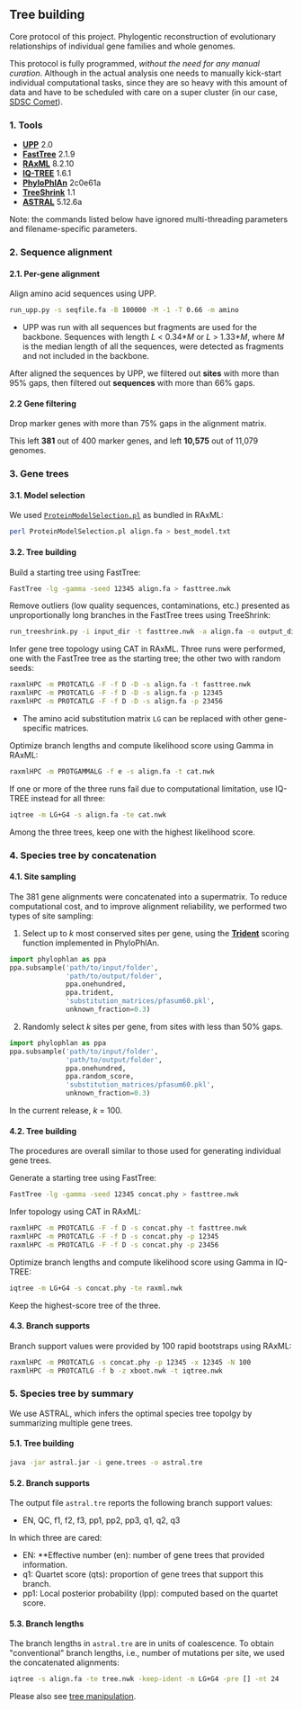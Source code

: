 ## Tree building

Core protocol of this project. Phylogentic reconstruction of evolutionary relationships of individual gene families and whole genomes.

This protocol is fully programmed, _without the need for any manual curation_. Although in the actual analysis one needs to manually kick-start individual computational tasks, since they are so heavy with this amount of data and have to be scheduled with care on a super cluster (in our case, [SDSC Comet](https://www.sdsc.edu/support/user_guides/comet.html)).


### 1. Tools

- [**UPP**](https://github.com/smirarab/sepp) 2.0
- [**FastTree**](http://www.microbesonline.org/fasttree/) 2.1.9
- [**RAxML**](https://cme.h-its.org/exelixis/web/software/raxml/) 8.2.10
- [**IQ-TREE**](http://www.iqtree.org/) 1.6.1
- [**PhyloPhlAn**](http://huttenhower.sph.harvard.edu/phylophlan) 2c0e61a
- [**TreeShrink**](https://github.com/uym2/TreeShrink) 1.1
- [**ASTRAL**](https://github.com/smirarab/ASTRAL) 5.12.6a

Note: the commands listed below have ignored multi-threading parameters and filename-specific parameters.


### 2. Sequence alignment

#### 2.1. Per-gene alignment

Align amino acid sequences using UPP.

```bash
run_upp.py -s seqfile.fa -B 100000 -M -1 -T 0.66 -m amino
```

- UPP was run with all sequences but fragments are used for the backbone. Sequences with length _L_ < 0.34\*_M_ or _L_ > 1.33\*_M_, where _M_ is the median length of all the sequences, were detected as fragments and not included in the backbone.

After aligned the sequences by UPP, we filtered out **sites** with more than 95% gaps, then filtered out **sequences** with more than 66% gaps.

#### 2.2 Gene filtering

Drop marker genes with more than 75% gaps in the alignment matrix.

This left **381** out of 400 marker genes, and left **10,575** out of 11,079 genomes.


### 3. Gene trees

#### 3.1. Model selection

We used [`ProteinModelSelection.pl`](https://github.com/stamatak/standard-RAxML/blob/master/usefulScripts/ProteinModelSelection.pl) as bundled in RAxML:

```bash
perl ProteinModelSelection.pl align.fa > best_model.txt
```


#### 3.2. Tree building

Build a starting tree using FastTree:

```bash
FastTree -lg -gamma -seed 12345 align.fa > fasttree.nwk
```

Remove outliers (low quality sequences, contaminations, etc.) presented as unproportionally long branches in the FastTree trees using TreeShrink:

```bash
run_treeshrink.py -i input_dir -t fasttree.nwk -a align.fa -o output_dir
```

Infer gene tree topology using CAT in RAxML. Three runs were performed, one with the FastTree tree as the starting tree; the other two with random seeds:

```bash
raxmlHPC -m PROTCATLG -F -f D -D -s align.fa -t fasttree.nwk
raxmlHPC -m PROTCATLG -F -f D -D -s align.fa -p 12345
raxmlHPC -m PROTCATLG -F -f D -D -s align.fa -p 23456
```

- The amino acid substitution matrix `LG` can be replaced with other gene-specific matrices.

Optimize branch lengths and compute likelihood score using Gamma in RAxML:

```bash
raxmlHPC -m PROTGAMMALG -f e -s align.fa -t cat.nwk
```

If one or more of the three runs fail due to computational limitation, use IQ-TREE instead for all three:

```bash
iqtree -m LG+G4 -s align.fa -te cat.nwk
```

Among the three trees, keep one with the highest likelihood score.


### 4. Species tree by concatenation

#### 4.1. Site sampling

The 381 gene alignments were concatenated into a supermatrix. To reduce computational cost, and to improve alignment reliability, we performed two types of site sampling:

1. Select up to _k_ most conserved sites per gene, using the [**Trident**](https://doi.org/10.1002/prot.10146) scoring function implemented in PhyloPhlAn.

```python
import phylophlan as ppa
ppa.subsample('path/to/input/folder',
              'path/to/output/folder',
              ppa.onehundred,
              ppa.trident,
              'substitution_matrices/pfasum60.pkl',
              unknown_fraction=0.3)
```

2. Randomly select _k_ sites per gene, from sites with less than 50% gaps.

```python
import phylophlan as ppa
ppa.subsample('path/to/input/folder',
              'path/to/output/folder',
              ppa.onehundred,
              ppa.random_score,
              'substitution_matrices/pfasum60.pkl',
              unknown_fraction=0.3)
```

In the current release, _k_ = 100.


#### 4.2. Tree building

The procedures are overall similar to those used for generating individual gene trees.

Generate a starting tree using FastTree:

```bash
FastTree -lg -gamma -seed 12345 concat.phy > fasttree.nwk
```

Infer topology using CAT in RAxML:

```bash
raxmlHPC -m PROTCATLG -F -f D -s concat.phy -t fasttree.nwk
raxmlHPC -m PROTCATLG -F -f D -s concat.phy -p 12345
raxmlHPC -m PROTCATLG -F -f D -s concat.phy -p 23456
```

Optimize branch lengths and compute likelihood score using Gamma in IQ-TREE:

```bash
iqtree -m LG+G4 -s concat.phy -te raxml.nwk
```

Keep the highest-score tree of the three.


#### 4.3. Branch supports

Branch support values were provided by 100 rapid bootstraps using RAxML:

```bash
raxmlHPC -m PROTCATLG -s concat.phy -p 12345 -x 12345 -N 100
raxmlHPC -m PROTCATLG -f b -z xboot.nwk -t iqtree.nwk
```


### 5. Species tree by summary

We use ASTRAL, which infers the optimal species tree topolgy by summarizing multiple gene trees.


#### 5.1. Tree building

```bash
java -jar astral.jar -i gene.trees -o astral.tre
```


#### 5.2. Branch supports

The output file `astral.tre` reports the following branch support values:

- EN, QC, f1, f2, f3, pp1, pp2, pp3, q1, q2, q3

In which three are cared:

- EN: **Effective number (en): number of gene trees that provided information.
- q1: Quartet score (qts): proportion of gene trees that support this branch.
- pp1: Local posterior probability (lpp): computed based on the quartet score.


#### 5.3. Branch lengths

The branch lengths in `astral.tre` are in units of coalescence. To obtain "conventional" branch lengths, i.e., number of mutations per site, we used the concatenated alignments:

```bash
iqtree -s align.fa -te tree.nwk -keep-ident -m LG+G4 -pre [] -nt 24
```

Please also see [tree manipulation](tree_manipulation).
